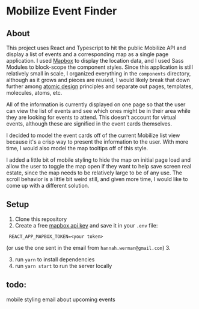 # Mobilize Event Finder

## About

This project uses React and Typescript to hit the public Mobilize API and display a list of events and a corresponding map as a single page application. I used [Mapbox](https://www.mapbox.com/) to display the location data, and I used Sass Modules to block-scope the component styles. Since this application is still relatively small in scale, I organized everything in the `components` directory, although as it grows and pieces are reused, I would likely break that down further among [atomic design](https://bradfrost.com/blog/post/atomic-web-design/) principles and separate out pages, templates, molecules, atoms, etc.

All of the information is currently displayed on one page so that the user can view the list of events and see which ones might be in their area while they are looking for events to attend. This doesn't account for virtual events, although these are signified in the event cards themselves.

I decided to model the event cards off of the current Mobilize list view because it's a crisp way to present the information to the user. With more time, I would also model the map tooltips off of this style.

I added a little bit of mobile styling to hide the map on initial page load and allow the user to toggle the map open if they want to help save screen real estate, since the map needs to be relatively large to be of any use. The scroll behavior is a little bit weird still, and given more time, I would like to come up with a different solution.

## Setup

1. Clone this repository
2. Create a free [mapbox api key](https://www.mapbox.com/) and save it in your `.env` file:

` REACT_APP_MAPBOX_TOKEN=<your token>`

(or use the one sent in the email from `hannah.werman@gmail.com`) 3.

3. run `yarn` to install dependencies
4. run `yarn start` to run the server locally

## todo:

mobile styling
email about upcoming events
